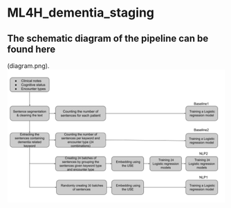 # ML4H_dementia_staging
## The schematic diagram of the pipeline can be found here 
(diagram.png).
![alt text](https://github.com/samadamini/ML4H_dementia_staging/blob/main/diagram.png?raw=true)
